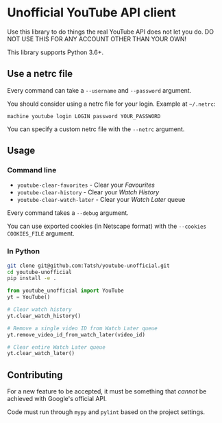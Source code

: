 # Unofficial YouTube API client

Use this library to do things the real YouTube API does not let you do. DO NOT USE THIS FOR ANY ACCOUNT OTHER THAN YOUR OWN!

This library supports Python 3.6+.

## Use a netrc file

Every command can take a `--username` and `--password` argument.

You should consider using a netrc file for your login. Example at `~/.netrc`:

```
machine youtube login LOGIN password YOUR_PASSWORD
```

You can specify a custom netrc file with the `--netrc` argument.

## Usage

### Command line

- `youtube-clear-favorites` - Clear your _Favourites_
- `youtube-clear-history` - Clear your _Watch History_
- `youtube-clear-watch-later` - Clear your _Watch Later_ queue

Every command takes a `--debug` argument.

You can use exported cookies (in Netscape format) with the `--cookies COOKIES_FILE` argument.

### In Python

```bash
git clone git@github.com:Tatsh/youtube-unofficial.git
cd youtube-unofficial
pip install -e .
```

```python
from youtube_unofficial import YouTube
yt = YouTube()

# Clear watch history
yt.clear_watch_history()

# Remove a single video ID from Watch Later queue
yt.remove_video_id_from_watch_later(video_id)

# Clear entire Watch Later queue
yt.clear_watch_later()
```

## Contributing

For a new feature to be accepted, it must be something that _cannot_ be achieved with Google's official API.

Code must run through `mypy` and `pylint` based on the project settings.
